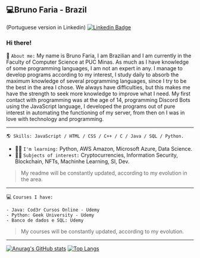 ## 💻Bruno Faria - Brazil 
(Portuguese version in Linkedin)
[![Linkedin Badge](https://img.shields.io/badge/-LinkedIn-blue?style=flat-square&logo=Linkedin&logoColor=white&link=https://www.linkedin.com/in/bruno-faria-696b88208/)](https://www.linkedin.com/in/bruno-faria-696b88208/)

### Hi there!
 📃 `About me:` My name is Bruno Faria, I am Brazilian and I am currently in the Faculty of Computer Science at PUC Minas. As much as I have knowledge of some programming languages, I am not an expert in any. I manage to develop programs according to my interest, I study daily to absorb the maximum knowledge of several programming languages, since I try to be the best in the area I chose. We always have difficulties, but this makes me have the strength to seek more knowledge to improve what I need. My first contact with programming was at the age of 14, programming Discord Bots using the JavaScript language, I developed the programs out of pure interest in automating the functioning of my server, from then on I was in love with technology and programming.

---------------------------------------

```
🌎 Skills: JavaScript / HTML / CSS / C++ / C / Java / SQL / Python.
```

- 👨‍🏫 `I'm learning:` Python, AWS Amazon, Microsoft Azure, Data Science.
- 👨‍💻 `Subjects of interest:` Cryptocurrencies, Information Security, Blockchain, NFTs, Machinhe Learning, SI, Dev.

> My readme will be constantly updated, according to my evolution in the area.

--------------------------------------
💻 `Courses I have:`
```
- Java: Cod3r Cursos Online - Udemy
- Python: Geek University - Udemy
- Banco de dados e SQL: Udemy
```

> My courses will be constantly updated, according to my evolution.
--------------------------------------

[![Anurag's GitHub stats](https://github-readme-stats.vercel.app/api?username=brunofaria27&theme=gotham&show_icons=true)](https://github.com/anuraghazra/github-readme-stats)
[![Top Langs](https://github-readme-stats.vercel.app/api/top-langs/?username=brunofaria27&layout=compact&theme=gotham)](https://github.com/anuraghazra/github-readme-stats)
